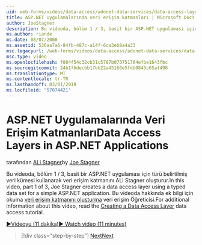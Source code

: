 ```yaml
---
uid: web-forms/videos/data-access/adonet-data-services/data-access-layers-in-aspnet-applications
title: ASP.NET uygulamalarında veri erişim katmanları | Microsoft Docs
author: JoeStagner
description: Bu videoda, bölüm 1 / 3, basit bir ASP.NET uygulaması için türü belirtilmiş veri kümesi kullanarak veri erişim katmanını ALi Stagner oluşturur. Hakkında ek bilgi için...
ms.author: riande
ms.date: 08/07/2008
ms.assetid: 536aa7a6-84fb-487c-a14f-6ca3eb8a4a33
msc.legacyurl: /web-forms/videos/data-access/adonet-data-services/data-access-layers-in-aspnet-applications
msc.type: video
ms.openlocfilehash: f084f54c32cb31c5787b073751764efbe1643fbc
ms.sourcegitcommit: 24b1f6decbb17bb22a45166e5fdb0845c65af498
ms.translationtype: MT
ms.contentlocale: tr-TR
ms.lasthandoff: 03/01/2019
ms.locfileid: "57074421"
---
```

<a name="data-access-layers-in-aspnet-applications"></a><span data-ttu-id="cfe8a-104">ASP.NET Uygulamalarında Veri Erişim Katmanları</span><span class="sxs-lookup"><span data-stu-id="cfe8a-104">Data Access Layers in ASP.NET Applications</span></span>
====================
<span data-ttu-id="cfe8a-105">tarafından [ALi Stagner](https://github.com/JoeStagner)</span><span class="sxs-lookup"><span data-stu-id="cfe8a-105">by [Joe Stagner](https://github.com/JoeStagner)</span></span>

<span data-ttu-id="cfe8a-106">Bu videoda, bölüm 1 / 3, basit bir ASP.NET uygulaması için türü belirtilmiş veri kümesi kullanarak veri erişim katmanını ALi Stagner oluşturur.</span><span class="sxs-lookup"><span data-stu-id="cfe8a-106">In this video, part 1 of 3, Joe Stagner creates a data access layer using a typed data set for a simple ASP.NET application.</span></span> <span data-ttu-id="cfe8a-107">Bu videoda hakkında ek bilgi için okuma [veri erişim katmanını oluşturma](../../../overview/data-access/introduction/creating-a-data-access-layer-vb.md) veri erişim Öğreticisi.</span><span class="sxs-lookup"><span data-stu-id="cfe8a-107">For additional information about this video, read the [Creating a Data Access Layer](../../../overview/data-access/introduction/creating-a-data-access-layer-vb.md) data access tutorial.</span></span>

[<span data-ttu-id="cfe8a-108">&#9654;Videoyu (11 dakika)</span><span class="sxs-lookup"><span data-stu-id="cfe8a-108">&#9654; Watch video (11 minutes)</span></span>](https://channel9.msdn.com/Blogs/ASP-NET-Site-Videos/data-access-layers-in-aspnet-applications)

> [!div class="step-by-step"]
> [<span data-ttu-id="cfe8a-109">Next</span><span class="sxs-lookup"><span data-stu-id="cfe8a-109">Next</span></span>](how-to-manually-bind-a-dataset-to-a-datagrid.md)
